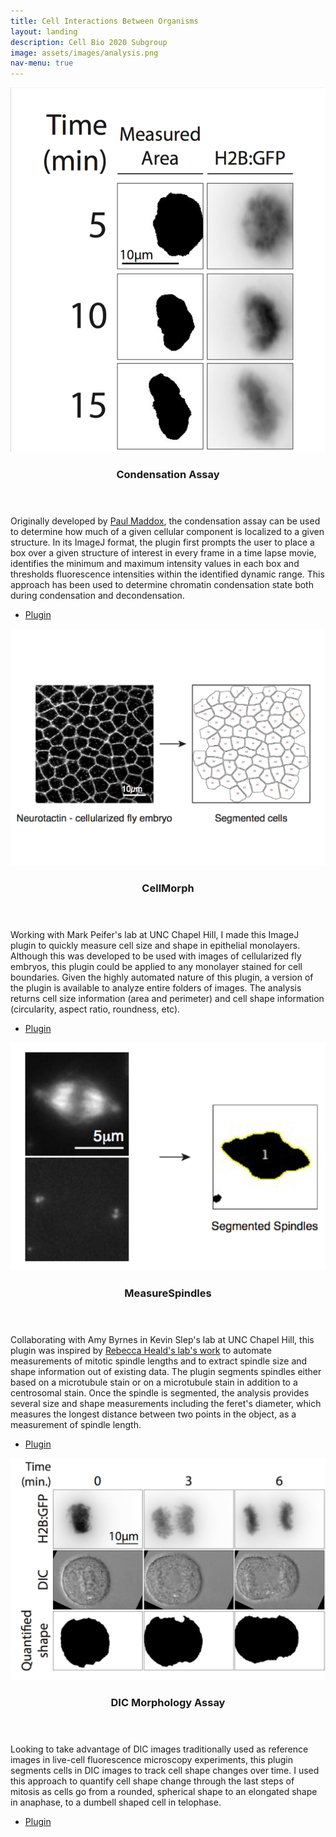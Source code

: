 ```yaml
---
title: Cell Interactions Between Organisms
layout: landing
description: Cell Bio 2020 Subgroup
image: assets/images/analysis.png
nav-menu: true
---
```


<!-- Main -->
<div id="main">

<!-- One -->
<section id="one" class="spotlights">
	<section>
		<a href="https://github.com/viboud12/Condensation_Assay" class="image">
			<img src="assets/images/condensation.png" alt="" data-position="center center" />
		</a>
		<div class="content">
			<div class="inner">
				<header class="major">
					<h3>Condensation Assay</h3>
				</header>
				<p>Originally developed by <a href="http://www.pnas.org/content/103/41/15097.abstract">Paul Maddox</a>, the condensation assay can be used to determine how much of a given cellular component is localized to a given structure. In its ImageJ format, the plugin first prompts the user to place a box over a given structure of interest in every frame in a time lapse movie, identifies the minimum and maximum intensity values in each box and thresholds fluorescence intensities within the identified dynamic range. This approach has been used to determine chromatin condensation state both during condensation and decondensation.</p>
				<ul class="actions">
					<li><a href="https://github.com/viboud12/Condensation_Assay" class="button">Plugin</a></li>
				</ul>
			</div>
		</div>
	</section>
	<section>
		<a href="https://github.com/viboud12/CellMorph" class="image">
			<img src="assets/images/CellMorph_figure-01.jpg" alt="" data-position="top center" />
		</a>
		<div class="content">
			<div class="inner">
				<header class="major">
					<h3>CellMorph</h3>
				</header>
				<p>Working with Mark Peifer's lab at UNC Chapel Hill, I made this ImageJ plugin to quickly measure cell size and shape in epithelial monolayers. Although this was developed to be used with images of cellularized fly embryos, this plugin could be applied to any monolayer stained for cell boundaries. Given the highly automated nature of this plugin, a version of the plugin is available to analyze entire folders of images. The analysis returns cell size information (area and perimeter) and cell shape information (circularity, aspect ratio, roundness, etc).</p>
				<ul class="actions">
					<li><a href="https://github.com/viboud12/CellMorph" class="button">Plugin</a></li>
				</ul>
			</div>
		</div>
	</section>
	<section>
		<a href="https://github.com/viboud12/MeasureSpindles" class="image">
			<img src="assets/images/spindle.png" alt="" data-position="25% 25%" />
		</a>
		<div class="content">
			<div class="inner">
				<header class="major">
					<h3>MeasureSpindles</h3>
				</header>
				<p>Collaborating with Amy Byrnes in Kevin Slep's lab at UNC Chapel Hill, this plugin was inspired by <a href="https://www.ncbi.nlm.nih.gov/pmc/articles/PMC4828689/">Rebecca Heald's lab's work</a> to automate measurements of mitotic spindle lengths and to extract spindle size and shape information out of existing data. The plugin segments spindles either based on a microtubule stain or on a microtubule stain in addition to a centrosomal stain. Once the spindle is segmented, the analysis provides several size and shape measurements including the feret's diameter, which measures the longest distance between two points in the object, as a measurement of spindle length.</p>
				<ul class="actions">
					<li><a href="https://github.com/viboud12/MeasureSpindles" class="button">Plugin</a></li>
				</ul>
			</div>
		</div>
	</section>
	<section>
		<a href="https://github.com/viboud12/DIC_Morphology_Assay" class="image">
			<img src="assets/images/dic.png" alt="" data-position="top center" />
		</a>
		<div class="content">
			<div class="inner">
				<header class="major">
					<h3>DIC Morphology Assay</h3>
				</header>
				<p>Looking to take advantage of DIC images traditionally used as reference images in live-cell fluorescence microscopy experiments, this plugin segments cells in DIC images to track cell shape changes over time. I used this approach to quantify cell shape change through the last steps of mitosis as cells go from a rounded, spherical shape to an elongated shape in anaphase, to a dumbell shaped cell in telophase.</p>
				<ul class="actions">
					<li><a href="https://github.com/viboud12/DIC_Morphology_Assay" class="button">Plugin</a></li>
				</ul>
			</div>
		</div>
	</section>
</section>

</div>
